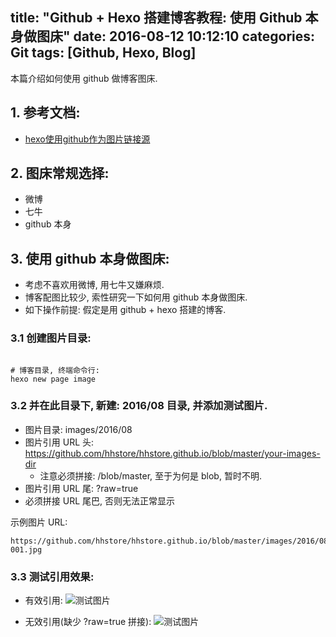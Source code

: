 title: "Github + Hexo 搭建博客教程: 使用 Github 本身做图床"
date: 2016-08-12 10:12:10
categories: Git
tags: [Github, Hexo, Blog]
---
本篇介绍如何使用 github 做博客图床.

<!-- more -->


## 1. 参考文档:
- [hexo使用github作为图片链接源](http://pein0119.github.io/2014/08/03/hexo%E4%BD%BF%E7%94%A8github%E4%BD%9C%E4%B8%BA%E5%9B%BE%E7%89%87%E9%93%BE%E6%8E%A5%E6%BA%90/)


## 2. 图床常规选择:

- 微博
- 七牛
- github 本身


## 3. 使用 github 本身做图床:

- 考虑不喜欢用微博, 用七牛又嫌麻烦.
- 博客配图比较少, 索性研究一下如何用 github 本身做图床.
- 如下操作前提: 假定是用 github + hexo 搭建的博客.


### 3.1 创建图片目录:

```

# 博客目录, 终端命令行:
hexo new page image

```

### 3.2 并在此目录下, 新建: 2016/08 目录, 并添加测试图片.

- 图片目录: images/2016/08
- 图片引用 URL 头: https://github.com/hhstore/hhstore.github.io/blob/master/your-images-dir
    - 注意必须拼接: /blob/master, 至于为何是 blob, 暂时不明. 
- 图片引用 URL 尾: ?raw=true  
- 必须拼接 URL 尾巴, 否则无法正常显示


示例图片 URL: 

```
https://github.com/hhstore/hhstore.github.io/blob/master/images/2016/08/20160812-001.jpg

```


### 3.3 测试引用效果:


- 有效引用:
![测试图片](https://github.com/hhstore/hhstore.github.io/blob/master/images/2016/08/20160812-001.jpg?raw=true)


- 无效引用(缺少 ?raw=true 拼接):
![测试图片](https://github.com/hhstore/hhstore.github.io/blob/master/images/2016/08/20160812-001.jpg)

